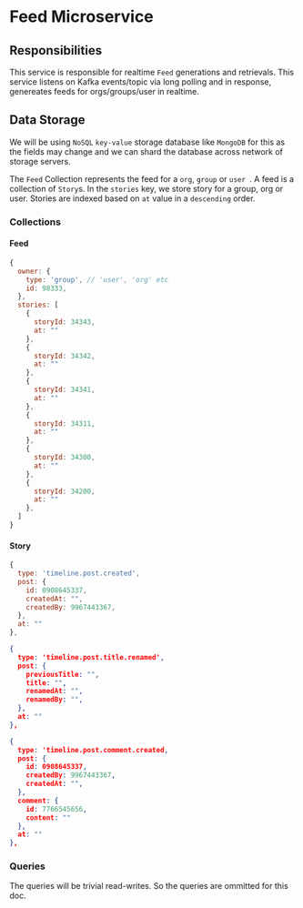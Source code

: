 # Feed Microservice

## Responsibilities

This service is responsible for realtime `Feed` generations and retrievals. This service listens on Kafka events/topic via long polling and in response, genereates feeds for orgs/groups/user in realtime.


## Data Storage

We will be using `NoSQL` `key-value` storage database like `MongoDB` for this as the fields may change and we can shard the database across network of storage servers.

The `Feed` Collection represents the feed for a `org`, `group` or `user `. A feed is a collection of `Story`s. In the `stories` key, we store story for a group, org or user. Stories are indexed based on `at` value in a `descending` order.


### Collections

#### Feed

```javascript
{
  owner: {
    type: 'group', // 'user', 'org' etc
    id: 98333,
  },
  stories: [
    {
      storyId: 34343,
      at: ""
    },
    {
      storyId: 34342,
      at: ""
    },
    {
      storyId: 34341,
      at: ""
    },
    {
      storyId: 34311,
      at: ""
    },
    {
      storyId: 34300,
      at: ""
    },
    {
      storyId: 34200,
      at: ""
    },
  ]
}
```

#### Story

```javascript
{
  type: 'timeline.post.created',
  post: {
    id: 0908645337,
    createdAt: "",
    createdBy: 9967443367,
  },
  at: ""
},
```

```json
{
  type: 'timeline.post.title.renamed',
  post: {
    previousTitle: "",
    title: "",
    renamedAt: "",
    renamedBy: "",
  },
  at: ""
},
```

```json
{
  type: 'timeline.post.comment.created,
  post: {
    id: 0908645337,
    createdBy: 9967443367,
    createdAt: "",
  },
  comment: {
    id: 7766545656,
    content: ""
  },
  at: ""
},
```

### Queries

The queries will be trivial read-writes. So the queries are ommitted for this doc.
